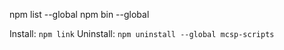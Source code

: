 npm list --global
npm bin --global

Install: `npm link`
Uninstall: `npm uninstall --global mcsp-scripts`
